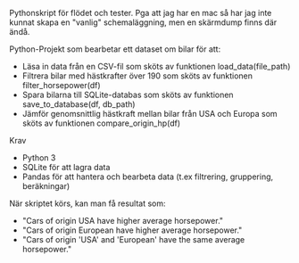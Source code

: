 Pythonskript för flödet och tester. Pga att jag har en mac så har jag inte kunnat skapa en "vanlig" schemaläggning, men en skärmdump finns där ändå.



Python-Projekt som bearbetar ett dataset om bilar för att:
- Läsa in data från en CSV-fil som sköts av funktionen load_data(file_path)
- Filtrera bilar med hästkrafter över 190 som sköts av funktionen filter_horsepower(df)
- Spara bilarna till SQLite-databas som sköts av funktionen save_to_database(df, db_path)
- Jämför genomsnittlig hästkraft mellan bilar från USA och Europa som sköts av funktionen compare_origin_hp(df)

Krav
- Python 3
- SQLite för att lagra data
- Pandas för att hantera och bearbeta data (t.ex filtrering, gruppering, beräkningar)

När skriptet körs, kan man få resultat som:
- "Cars of origin USA have higher average horsepower."
- "Cars of origin European have higher average horsepower."
- "Cars of origin 'USA' and 'European' have the same average horsepower."
